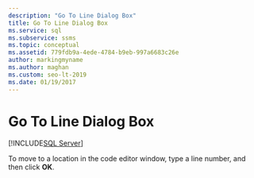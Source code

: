 ```yaml
---
description: "Go To Line Dialog Box"
title: Go To Line Dialog Box
ms.service: sql
ms.subservice: ssms
ms.topic: conceptual
ms.assetid: 779fdb9a-4ede-4784-b9eb-997a6683c26e
author: markingmyname
ms.author: maghan
ms.custom: seo-lt-2019
ms.date: 01/19/2017
---
```


# Go To Line Dialog Box

[!INCLUDE[SQL Server](../../includes/applies-to-version/sqlserver.md)]

To move to a location in the code editor window, type a line number, and then click **OK**.

